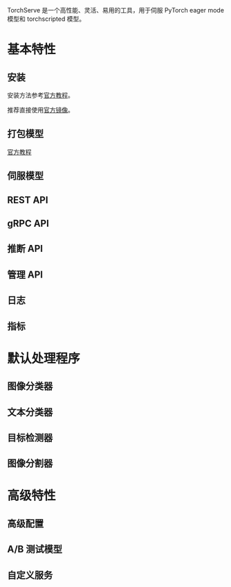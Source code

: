 TorchServe 是一个高性能、灵活、易用的工具，用于伺服 PyTorch eager mode 模型和 torchscripted 模型。



# 基本特性

## 安装

安装方法参考[官方教程](https://github.com/pytorch/serve/blob/master/README.md#install-torchserve-and-torch-model-archiver)。

推荐直接使用[官方镜像](https://hub.docker.com/r/pytorch/torchserve/tags)。



## 打包模型

[官方教程](https://github.com/pytorch/serve/tree/master/model-archiver#torch-model-archiver-for-torchserve)



## 伺服模型



## REST API



## gRPC API



## 推断 API



## 管理 API



## 日志



## 指标









# 默认处理程序

## 图像分类器



## 文本分类器



## 目标检测器



## 图像分割器







# 高级特性

## 高级配置





## A/B 测试模型





## 自定义服务













